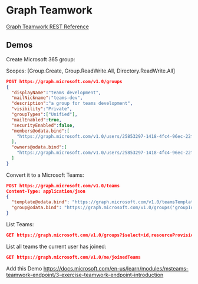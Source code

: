 # Graph Teamwork

[Graph Teamwork REST Reference](https://docs.microsoft.com/en-us/graph/api/resources/teams-api-overview?view=graph-rest-1.0)

## Demos

Create Microsoft 365 group:

Scopes: [Group.Create, Group.ReadWrite.All, Directory.ReadWrite.All]

```json
POST https://graph.microsoft.com/v1.0/groups
{
  "displayName":"teams development",
  "mailNickname":"teams-dev",
  "description":"a group for teams development",
  "visibility":"Private",
  "groupTypes":["Unified"],
  "mailEnabled":true,
  "securityEnabled":false,
  "members@odata.bind":[
    "https://graph.microsoft.com/v1.0/users/25853297-1418-4fc4-96ec-22f8bc83a64b",
  ],
  "owners@odata.bind":[
    "https://graph.microsoft.com/v1.0/users/25853297-1418-4fc4-96ec-22f8bc83a64b"
  ]
}
```

Convert it to a Microsoft Teams:

```json
POST https://graph.microsoft.com/v1.0/teams
Content-Type: application/json
{
  "template@odata.bind": "https://graph.microsoft.com/v1.0/teamsTemplates('standard')",
  "group@odata.bind": "https://graph.microsoft.com/v1.0/groups('groupId')"
}
```

List Teams:

```json
GET https://graph.microsoft.com/v1.0/groups?$select=id,resourceProvisioningOptions
```

List all teams the current user has joined:

```json
GET https://graph.microsoft.com/v1.0/me/joinedTeams
```

Add this Demo https://docs.microsoft.com/en-us/learn/modules/msteams-teamwork-endpoint/3-exercise-teamwork-endpoint-introduction